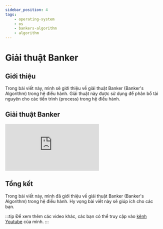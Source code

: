 ```yaml
---
sidebar_position: 4
tags:
    - operating-system
    - os
    - bankers-algorithm
    - algorithm
---
```


# Giải thuật Banker

## Giới thiệu

Trong bài viết này, mình sẽ giới thiệu về giải thuật Banker (Banker's Algorithm) trong hệ điều hành. Giải thuật này được sử dụng để phân bổ tài nguyên cho các tiến trình (process) trong hệ điều hành.

## Giải thuật Banker

<iframe class="video"
    src="https://www.youtube.com/embed/FIUtUyFx2XU" 
    title="Giải thuật Banker (Banker's Algorithm)" 
    frameborder="0" 
    allow="accelerometer; autoplay; clipboard-write; encrypted-media; gyroscope; picture-in-picture; web-share" allowfullscreen>
</iframe>

## Tổng kết

Trong bài viết này, mình đã giới thiệu về giải thuật Banker (Banker's Algorithm) trong hệ điều hành. Hy vọng bài viết này sẽ giúp ích cho các bạn.

:::tip
Để xem thêm các video khác, các bạn có thể truy cập vào [kênh Youtube](https://www.youtube.com/TienNguyen09) của mình.
:::